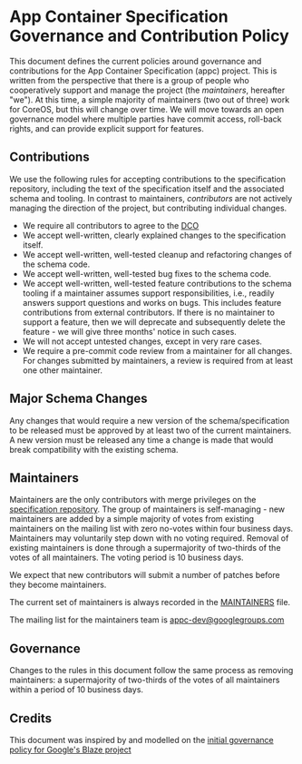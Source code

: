 # App Container Specification Governance and Contribution Policy

This document defines the current policies around governance and contributions for the App Container Specification (appc) project.
This is written from the perspective that there is a group of people who cooperatively support and manage the project (the _maintainers_, hereafter "we").
At this time, a simple majority of maintainers (two out of three) work for CoreOS, but this will change over time.
We will move towards an open governance model where multiple parties have commit access, roll-back rights, and can provide explicit support for features.

## Contributions

We use the following rules for accepting contributions to the specification repository, including the text of the specification itself and the associated schema and tooling.
In contrast to maintainers, _contributors_ are not actively managing the direction of the project, but contributing individual changes.
- We require all contributors to agree to the [DCO](https://github.com/appc/spec/blob/master/DCO)
- We accept well-written, clearly explained changes to the specification itself.
- We accept well-written, well-tested cleanup and refactoring changes of the schema code.
- We accept well-written, well-tested bug fixes to the schema code.
- We accept well-written, well-tested feature contributions to the schema tooling if a maintainer assumes support responsibilities, i.e., readily answers support questions and works on bugs. This includes feature contributions from external contributors. If there is no maintainer to support a feature, then we will deprecate and subsequently delete the feature - we will give three months' notice in such cases.
- We will not accept untested changes, except in very rare cases.
- We require a pre-commit code review from a maintainer for all changes. For changes submitted by maintainers, a review is required from at least one other maintainer.

## Major Schema Changes

Any changes that would require a new version of the schema/specification to be released must be approved by at least two of the current maintainers. A new version must be released any time a change is made that would break compatibility with the existing schema.

## Maintainers

Maintainers are the only contributors with merge privileges on the [specification repository](https://github.com/appc/spec). The group of maintainers is self-managing - new maintainers are added by a simple majority of votes from existing maintainers on the mailing list with zero no-votes within four business days. Maintainers may voluntarily step down with no voting required. Removal of existing maintainers is done through a supermajority of two-thirds of the votes of all maintainers. The voting period is 10 business days.

We expect that new contributors will submit a number of patches before they become maintainers.

The current set of maintainers is always recorded in the [MAINTAINERS](https://github.com/appc/spec/blob/master/MAINTAINERS) file.

The mailing list for the maintainers team is [appc-dev@googlegroups.com](https://groups.google.com/forum/#!forum/appc-dev)

## Governance

Changes to the rules in this document follow the same process as removing maintainers: a supermajority of two-thirds of the votes of all maintainers within a period of 10 business days.

## Credits

This document was inspired by and modelled on the [initial governance policy for Google's Blaze project](https://github.com/google/bazel/blob/efbcf00220a95c5ea1dfa7e3a5bff8311b52727d/site/governance.md)
